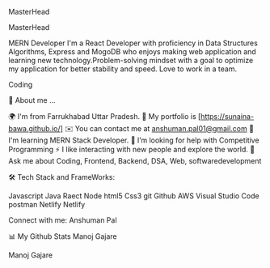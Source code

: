 MasterHead




MasterHead





MERN Developer
I'm a React Developer with proficiency in Data Structures Algorithms, Express and MogoDB who enjoys making web application and learning new technology.Problem-solving mindset with a goal to optimize my application for better stability and speed. Love to work in a team.


Coding

💬 About me ...

🌍 I'm from Farrukhabad Uttar Pradesh.
💬 My portfolio is [https://sunaina-bawa.github.io/]
✉️ You can contact me at anshuman.pal01@gmail.com
🧠 I'm learning MERN Stack Developer.
🤔 I’m looking for help with Competitive Programming
⚡ I like interacting with new people and explore the world.
💬 Ask me about Coding, Frontend, Backend, DSA, Web, softwaredevelopment



🛠️ Tech Stack and FrameWorks:

Javascript Java   Raect   Node   html5 Css3 git Github AWS Visual Studio Code postman Netlify Netlify



Connect with me:
Anshuman Pal



📊 My Github Stats
Manoj Gajare

Manoj Gajare
 


<!---
AnshumanPal/AnshumanPal is a ✨ special ✨ repository because its `README.md` (this file) appears on your GitHub profile.
You can click the Preview link to take a look at your changes.
--->
